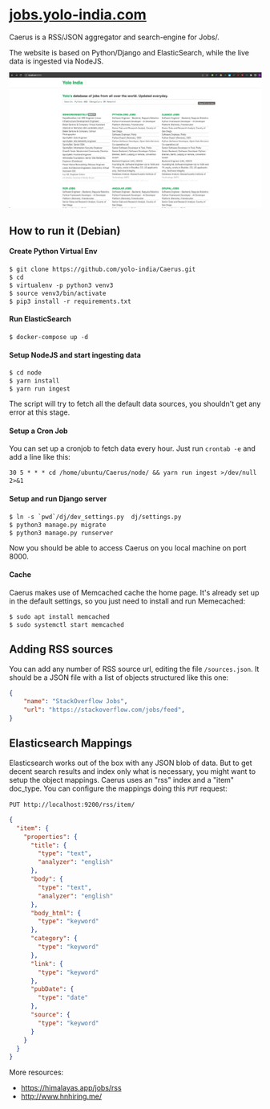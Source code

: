 # [jobs.yolo-india.com](https://jobs.yolo-india.com)
Caerus is a RSS/JSON aggregator and search-engine for Jobs/.

The website is based on Python/Django and ElasticSearch, while the live data is ingested via NodeJS.

[<kbd><img src="./imgs/screenshot.jpeg" width="600"></kbd>](https://jobs.yolo-india.com)

## How to run it (Debian)

#### Create Python Virtual Env
```
$ git clone https://github.com/yolo-india/Caerus.git
$ cd 
$ virtualenv -p python3 venv3
$ source venv3/bin/activate
$ pip3 install -r requirements.txt
```

#### Run ElasticSearch
```
$ docker-compose up -d
```

#### Setup NodeJS and start ingesting data
```
$ cd node
$ yarn install
$ yarn run ingest
```
The script will try to fetch all the default data sources, you shouldn't get any error at this stage.

#### Setup a Cron Job
You can set up a cronjob to fetch data every hour.
Just run `crontab -e` and add a line like this:
```
30 5 * * * cd /home/ubuntu/Caerus/node/ && yarn run ingest >/dev/null 2>&1
```

#### Setup and run Django server
```
$ ln -s `pwd`/dj/dev_settings.py  dj/settings.py
$ python3 manage.py migrate
$ python3 manage.py runserver
```

Now you should be able to access Caerus on you local machine on port 8000.

#### Cache
Caerus makes use of Memcached cache the home page.
It's already set up in the default settings, so you just need to
install and run Memecached:
```
$ sudo apt install memcached
$ sudo systemctl start memcached
```


## Adding RSS sources
You can add any number of RSS source url, editing the file `/sources.json`.
It should be a JSON file with a list of objects structured like this one:
```json
{
    "name": "StackOverflow Jobs",
    "url": "https://stackoverflow.com/jobs/feed",
}
```


## Elasticsearch Mappings
Elasticsearch works out of the box with any JSON blob of data.
But to get decent search results and index only what is necessary, you might
want to setup the object mappings.
Caerus uses an "rss" index and a "item" doc_type.
You can configure the mappings doing this `PUT` request:

`PUT http://localhost:9200/rss/item/`
```json
{
  "item": {
    "properties": {
      "title": {
        "type": "text",
        "analyzer": "english"
      },
      "body": {
        "type": "text",
        "analyzer": "english"
      },
      "body_html": {
        "type": "keyword"
      },
      "category": {
        "type": "keyword"
      },
      "link": {
        "type": "keyword"
      },
      "pubDate": {
        "type": "date"
      },
      "source": {
        "type": "keyword"
      }
    }
  }
}
```


More resources:

* https://himalayas.app/jobs/rss
* http://www.hnhiring.me/